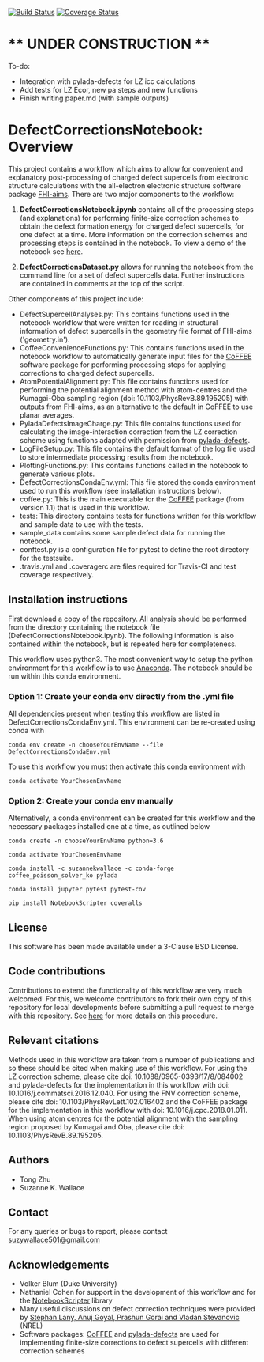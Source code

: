 [![Build Status](https://travis-ci.org/skw32/DefectCorrectionsNotebook.svg?branch=master)](https://travis-ci.org/skw32/DefectCorrectionsNotebook)
[![Coverage Status](https://coveralls.io/repos/github/skw32/DefectCorrectionsNotebook/badge.svg?branch=master)](https://coveralls.io/github/skw32/DefectCorrectionsNotebook?branch=master)

# ** UNDER CONSTRUCTION **

To-do:

- Integration with pylada-defects for LZ icc calculations
- Add tests for LZ Ecor, new pa steps and new functions
- Finish writing paper.md (with sample outputs)

# DefectCorrectionsNotebook: Overview

This project contains a workflow which aims to allow for convenient and explanatory post-processing of charged defect supercells from electronic structure calculations with the all-electron electronic structure software package [FHI-aims](https://aimsclub.fhi-berlin.mpg.de/). There are two major components to the workflow:

1. **DefectCorrectionsNotebook.ipynb** contains all of the processing steps (and explanations) for performing finite-size correction schemes to obtain the defect formation energy for charged defect supercells, for one defect at a time. More information on the correction schemes and processing steps is contained in the notebook. To view a demo of the notebook see [here](https://nbviewer.jupyter.org/github/skw32/DefectCorrectionsNotebook/blob/master/DefectCorrectionsNotebook.ipynb).

2. **DefectCorrectionsDataset.py** allows for running the notebook from the command line for a set of defect supercells data. Further instructions are contained in comments at the top of the script.

Other components of this project include:

- DefectSupercellAnalyses.py: This contains functions used in the notebook workflow that were written for reading in structural information of defect supercells in the geometry file format of FHI-aims ('geometry.in').
- CoffeeConvenienceFunctions.py: This contains functions used in the notebook workflow to automatically generate input files for the [CoFFEE](https://www.sciencedirect.com/science/article/pii/S0010465518300158) software package for performing processing steps for applying corrections to charged defect supercells.
- AtomPotentialAlignment.py: This file contains functions used for performing the potential alignment method with atom-centres and the Kumagai-Oba sampling region (doi: 10.1103/PhysRevB.89.195205) with outputs from FHI-aims, as an alternative to the default in CoFFEE to use planar averages.
- PyladaDefectsImageCharge.py: This file contains functions used for calculating the image-interaction correction from the LZ correction scheme using functions adapted with permission from [pylada-defects](https://github.com/pylada/pylada-defects).
- LogFileSetup.py: This file contains the default format of the log file used to store intermediate processing results from the notebook.
- PlottingFunctions.py: This contains functions called in the notebook to generate various plots.
- DefectCorrectionsCondaEnv.yml: This file stored the conda environment used to run this workflow (see installation instructions below).
- coffee.py: This is the main executable for the [CoFFEE](https://www.sciencedirect.com/science/article/pii/S0010465518300158) package (from version 1.1) that is used in this workflow.
- tests: This directory contains tests for functions written for this workflow and sample data to use with the tests.
- sample_data contains some sample defect data for running the notebook. 
- conftest.py is a configuration file for pytest to define the root directory for the testsuite.
- .travis.yml and .coveragerc are files required for Travis-CI and test coverage respectively.

## Installation instructions

First download a copy of the repository. All analysis should be performed from the directory containing the notebook file (DefectCorrectionsNotebook.ipynb). The following information is also contained within the notebook, but is repeated here for completeness.

This workflow uses python3. The most convenient way to setup the python environment for this workflow is to use [Anaconda](https://www.anaconda.com/distribution/). The notebook should be run within this conda environment.


### Option 1: Create your conda env directly from the .yml file
All dependencies present when testing this workflow are listed in DefectCorrectionsCondaEnv.yml. This environment can be re-created using conda with 

`conda env create -n chooseYourEnvName --file DefectCorrectionsCondaEnv.yml` 

To use this workflow you must then activate this conda environment with 

`conda activate YourChosenEnvName`

### Option 2: Create your conda env manually

Alternatively, a conda environment can be created for this workflow and the necessary packages installed one at a time, as outlined below

`conda create -n chooseYourEnvName python=3.6`

`conda activate YourChosenEnvName`

`conda install -c suzannekwallace -c conda-forge coffee_poisson_solver_ko pylada`

`conda install jupyter pytest pytest-cov`

`pip install NotebookScripter coveralls`

## License

This software has been made available under a 3-Clause BSD License.

## Code contributions

Contributions to extend the functionality of this workflow are very much welcomed! For this, we welcome contributors to fork their own copy of this repository for local developments before submitting a pull request to merge with this repository. See [here](https://guides.github.com/activities/forking/) for more details on this procedure.

## Relevant citations

Methods used in this workflow are taken from a number of publications and so these should be cited when making use of this workflow. For using the LZ correction scheme, please cite doi: 10.1088/0965-0393/17/8/084002 and pylada-defects for the implementation in this workflow with doi: 10.1016/j.commatsci.2016.12.040. For using the FNV correction scheme, please cite doi: 10.1103/PhysRevLett.102.016402 and the CoFFEE package for the implementation in this workflow with doi: 10.1016/j.cpc.2018.01.011. When using atom centres for the potential alignment with the sampling region proposed by Kumagai and Oba, please cite doi: 10.1103/PhysRevB.89.195205.

## Authors

- Tong Zhu
- Suzanne K. Wallace

## Contact

For any queries or bugs to report, please contact suzywallace501@gmail.com

## Acknowledgements

- Volker Blum (Duke University)
- Nathaniel Cohen for support in the development of this workflow and for the [NotebookScripter](https://github.com/breathe/NotebookScripter) library
- Many useful discussions on defect correction techniques were provided by [Stephan Lany, Anuj Goyal, Prashun Gorai and Vladan Stevanovic](https://github.com/pylada/pylada-defects) (NREL)
- Software packages: [CoFFEE](https://www.sciencedirect.com/science/article/pii/S0010465518300158) and [pylada-defects](https://github.com/pylada/pylada-defects) are used for implementing finite-size corrections to defect supercells with different correction schemes
